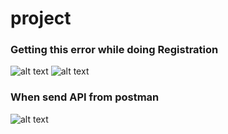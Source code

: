 # project

### Getting this error while doing Registration

![alt text](<Screenshot 2024-12-04 at 3.04.34 AM.png>)
![alt text](<Screenshot 2024-12-04 at 3.06.39 AM.png>)

### When send API from postman 
![alt text](<Screenshot 2024-12-04 at 3.08.49 AM.png>)